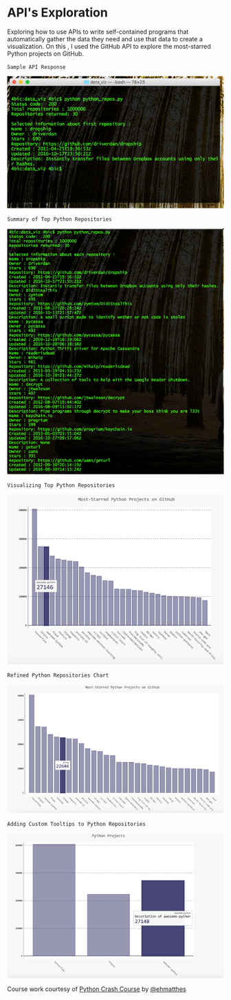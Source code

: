 # API's Exploration

Exploring how to use APIs to write self-contained programs that automatically gather the data they need and use that data to create a visualization.
On this , I used the GitHub API to explore the most-starred Python projects on GitHub.

    Sample API Response
![alt tag](https://github.com/4bic-attic/data_viz/blob/api/images/API%20Response.png)

    Summary of Top Python Repositories
![alt tag](https://github.com/4bic-attic/data_viz/blob/api/images/summary%20of%20top%20python%20repositories.png)

    Visualizing Top Python Repositories
![alt tag](https://github.com/4bic-attic/data_viz/blob/api/images/most-starred%20Python%20projects%20on%20GitHub.png)

    Refined Python Repositories Chart
![alt tag](https://github.com/4bic-attic/data_viz/blob/api/images/refined%20chart%20of%20top%20repos.png)

    Adding Custom Tooltips to Python Repositories
![alt tag](https://github.com/4bic-attic/data_viz/blob/api/images/chart%20with%20custom%20tooltips.png)

Course work courtesy of [Python Crash Course](https://www.nostarch.com/pythoncrashcourse) by [@ehmatthes](https://github.com/ehmatthes)
